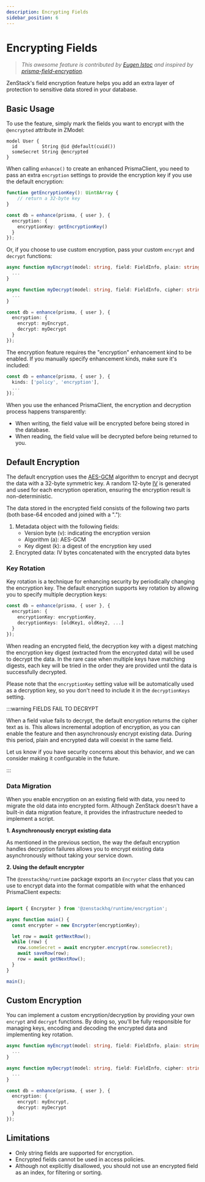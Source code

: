 ```yaml
---
description: Encrypting Fields
sidebar_position: 6
---
```


# Encrypting Fields

> *This awesome feature is contributed by [Eugen Istoc](https://github.com/genu) and inspired by [prisma-field-encryption](https://github.com/47ng/prisma-field-encryption).*

ZenStack's field encryption feature helps you add an extra layer of protection to sensitive data stored in your database.

## Basic Usage

To use the feature, simply mark the fields you want to encrypt with the `@encrypted` attribute in ZModel:

```zmodel
model User {
  id         String @id @default(cuid())
  someSecret String @encrypted
}
```

When calling `enhance()` to create an enhanced PrismaClient, you need to pass an extra `encryption` settings to provide the encryption key if you use the default encryption:

```ts
function getEncryptionKey(): Uint8Array {
    // return a 32-byte key
}

const db = enhance(prisma, { user }, {
  encryption: {
    encryptionKey: getEncryptionKey()
  }
});
```

Or, if you choose to use custom encryption, pass your custom `encrypt` and `decrypt` functions:

```ts
async function myEncrypt(model: string, field: FieldInfo, plain: string) {
  ...
}

async function myDecrypt(model: string, field: FieldInfo, cipher: string) {
  ...
}

const db = enhance(prisma, { user }, {
  encryption: {
    encrypt: myEncrypt,
    decrypt: myDecrypt
  }
});
```

The encryption feature requires the "encryption" enhancement kind to be enabled. If you manually specify enhancement kinds, make sure it's included:

```ts
const db = enhance(prisma, { user }, {
  kinds: ['policy', 'encryption'],
  ...
});
```

When you use the enhanced PrismaClient, the encryption and decryption process happens transparently:
- When writing, the field value will be encrypted before being stored in the database.
- When reading, the field value will be decrypted before being returned to you.

## Default Encryption

The default encryption uses the [AES-GCM](https://en.wikipedia.org/wiki/Galois/Counter_Mode) algorithm to encrypt and decrypt the data with a 32-byte symmetric key. A random 12-byte [IV](https://en.wikipedia.org/wiki/Initialization_vector) is generated and used for each encryption operation, ensuring the encryption result is non-deterministic.

The data stored in the encrypted field consists of the following two parts (both base-64 encoded and joined with a "."):

1. Metadata object with the following fields: 
   - Version byte (v): indicating the encryption version
   - Algorithm (a): AES-GCM
   - Key digest (k): a digest of the encryption key used
2. Encrypted data: IV bytes concatenated with the encrypted data bytes

### Key Rotation

Key rotation is a technique for enhancing security by periodically changing the encryption key. The default encryption supports key rotation by allowing you to specify multiple decryption keys:

```ts
const db = enhance(prisma, { user }, {
  encryption: {
    encryptionKey: encryptionKey,
    decryptionKeys: [oldKey1, oldKey2, ...]
  }
});
```

When reading an encrypted field, the decryption key with a digest matching the encryption key digest (extracted from the encrypted data) will be used to decrypt the data. In the rare case when multiple keys have matching digests, each key will be tried in the order they are provided until the data is successfully decrypted.

Please note that the `encryptionKey` setting value will be automatically used as a decryption key, so you don't need to include it in the `decryptionKeys` setting.

:::warning FIELDS FAIL TO DECRYPT

When a field value fails to decrypt, the default encryption returns the cipher text as is. This allows incremental adoption of encryption, as you can enable the feature and then asynchronously encrypt existing data. During this period, plain and encrypted data will coexist in the same field.

Let us know if you have security concerns about this behavior, and we can consider making it configurable in the future.

:::

### Data Migration

When you enable encryption on an existing field with data, you need to migrate the old data into encrypted form. Although ZenStack doesn't have a built-in data migration feature, it provides the infrastructure needed to implement a script.

**1. Asynchronously encrypt existing data**

As mentioned in the previous section, the way the default encryption handles decryption failures allows you to encrypt existing data asynchronously without taking your service down.

**2. Using the default encrypter**

The `@zenstackhq/runtime` package exports an `Encrypter` class that you can use to encrypt data into the format compatible with what the enhanced PrismaClient expects:

```ts

import { Encrypter } from '@zenstackhq/runtime/encryption';

async function main() {
  const encrypter = new Encrypter(encryptionKey);

  let row = await getNextRow();
  while (row) {
    row.someSecret = await encrypter.encrypt(row.someSecret);
    await saveRow(row);
    row = await getNextRow();
  }
}

main();
```

## Custom Encryption

You can implement a custom encryption/decryption by providing your own `encrypt` and `decrypt` functions. By doing so, you'll be fully responsible for managing keys, encoding and decoding the encrypted data and implementing key rotation.

```ts
async function myEncrypt(model: string, field: FieldInfo, plain: string) {
  ...
}

async function myDecrypt(model: string, field: FieldInfo, cipher: string) {
  ...
}

const db = enhance(prisma, { user }, {
  encryption: {
    encrypt: myEncrypt,
    decrypt: myDecrypt
  }
});
```

## Limitations

- Only string fields are supported for encryption.
- Encrypted fields cannot be used in access policies.
- Although not explicitly disallowed, you should not use an encrypted field as an index, for filtering or sorting.
